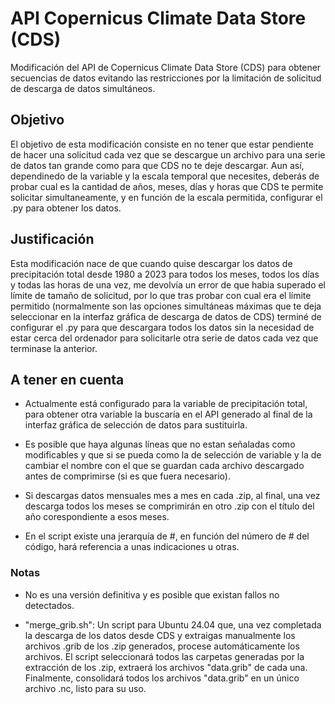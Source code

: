 # API Copernicus Climate Data Store (CDS)
Modificación del API de Copernicus Climate Data Store (CDS) para obtener secuencias de datos evitando las restricciones por la limitación de solicitud de descarga de datos simultáneos.

## Objetivo
El objetivo de esta modificación consiste en no tener que estar pendiente de hacer una solicitud cada vez que se descargue un archivo para una serie de datos tan grande como para que CDS no te deje descargar.
Aun así, dependinedo de la variable y la escala temporal que necesites, deberás de probar cual es la cantidad de años, meses, días y horas que CDS te permite solicitar simultaneamente, y en función de la escala permitida, configurar el .py para obtener los datos.

## Justificación
Esta modificación nace de que cuando quise descargar los datos de precipitación total desde 1980 a 2023 para todos los meses, todos los días y todas las horas de una vez, me devolvía un error de que habia superado el límite de tamaño de solicitud, por lo que tras probar con cual era el límite permitido (normalmente son las opciones simultáneas máximas que te deja seleccionar en la interfaz gráfica de descarga de datos de CDS) terminé de configurar el .py para que descargara todos los datos sin la necesidad de estar cerca del ordenador para solicitarle otra serie de datos cada vez que terminase la anterior. 

## A tener en cuenta
- Actualmente está configurado para la variable de precipitación total, para obtener otra variable la buscaría en el API generado al final de la interfaz gráfica de selección de datos para sustituirla.

- Es posible que haya algunas líneas que no estan señaladas como modificables y que si se pueda como la de selección de variable y la de cambiar el nombre con el que se guardan cada archivo descargado antes de comprimirse (si es que fuera necesario).

- Si descargas datos mensuales mes a mes en cada .zip, al final, una vez descarga todos los meses se comprimirán en otro .zip con el título del año corespondiente a esos meses.

- En el script existe una jerarquía de #, en función del número de # del código, hará referencia a unas indicaciones u otras.

### Notas
-    No es una versión definitiva y es posible que existan fallos no detectados.

-    "merge_grib.sh": Un script para Ubuntu 24.04 que, una vez completada la descarga de los datos desde CDS y extraigas manualmente los archivos .grib de los .zip generados, procese automáticamente los archivos. El script seleccionará todos las carpetas generadas por la extracción de los .zip, extraerá los archivos "data.grib" de cada una. Finalmente, consolidará todos los archivos "data.grib" en un único archivo .nc, listo para su uso.
